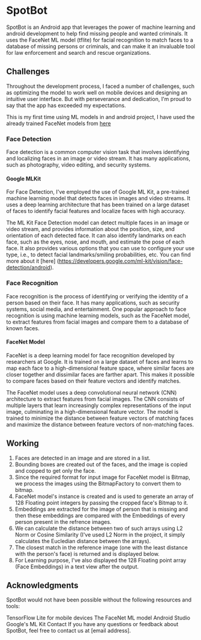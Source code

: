 # SpotBot
SpotBot is an Android app that leverages the power of machine learning and android development to help find missing people and wanted criminals. It uses the FaceNet ML model (tflite) for facial recognition to match faces to a database of missing persons or criminals, and can make it an invaluable tool for law enforcement and search and rescue organizations.

## Challenges
Throughout the development process, I faced a number of challenges, such as optimizing the model to work well on mobile devices and designing an intuitive user interface. But with perseverance and dedication, I'm proud to say that the app has exceeded my expectations.

This is my first time using ML models in and android project, I have used the already trained FaceNet models from [here](https://github.com/shubham0204/FaceRecognition_With_FaceNet_Android/tree/master/app/src/main/assets)

### Face Detection
Face detection is a common computer vision task that involves identifying and localizing faces in an image or video stream. It has many applications, such as photography, video editing, and security systems. 

#### Google MLKit
For Face Detection, I've employed the use of Google ML Kit, a pre-trained machine learning model that detects faces in images and video streams. It uses a deep learning architecture that has been trained on a large dataset of faces to identify facial features and localize faces with high accuracy.

The ML Kit Face Detection model can detect multiple faces in an image or video stream, and provides information about the position, size, and orientation of each detected face. It can also identify landmarks on each face, such as the eyes, nose, and mouth, and estimate the pose of each face. It also provides various options that you can use to configure your use type, i.e., to detect facial landmarks/smiling probabilities, etc.
You can find more about it [here] (https://developers.google.com/ml-kit/vision/face-detection/android).

### Face Recognition
Face recognition is the process of identifying or verifying the identity of a person based on their face. It has many applications, such as security systems, social media, and entertainment. One popular approach to face recognition is using machine learning models, such as the FaceNet model, to extract features from facial images and compare them to a database of known faces.

#### FaceNet Model
FaceNet is a deep learning model for face recognition developed by researchers at Google. It is trained on a large dataset of faces and learns to map each face to a high-dimensional feature space, where similar faces are closer together and dissimilar faces are farther apart. This makes it possible to compare faces based on their feature vectors and identify matches.

The FaceNet model uses a deep convolutional neural network (CNN) architecture to extract features from facial images. The CNN consists of multiple layers that learn increasingly complex representations of the input image, culminating in a high-dimensional feature vector. The model is trained to minimize the distance between feature vectors of matching faces and maximize the distance between feature vectors of non-matching faces.

## Working
1. Faces are detected in an image and are stored in a list.
2. Bounding boxes are created out of the faces, and the image is copied and copped to get only the face.
3. Since the required format for input image for FaceNet model is Bitmap, we process the images using the BitmapFactory to convert them to bitmap.
4. FaceNet model's instance is created and is used to generate an array of 128 Floating point integers by passing the cropped face's Bitmap to it.
5. Embeddings are extracted for the image of person that is missing and then these embeddings are compared with the Embeddings of every person present in the refrence images.
6. We can calculate the distance between two of such arrays using L2 Norm or Cosine Similarity (I've used L2 Norm in the project, it simply calculates the Eucledian distance between the arrays).
7. The closest match in the reference image (one with the least distance with the person's face) is returned and is displayed below.
8. For Learning purpose, I've also displayed the 128 Floating point array (Face Embeddings) in a text view after the output.


## Acknowledgments
SpotBot would not have been possible without the following resources and tools:

TensorFlow Lite for mobile devices
The FaceNet ML model
Android Studio
Google's ML Kit
Contact
If you have any questions or feedback about SpotBot, feel free to contact us at [email address].

